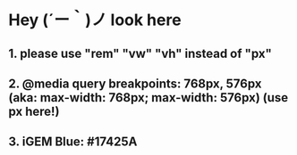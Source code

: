 # Hey (´ー｀)ノ look here
## 1. please use "rem" "vw" "vh" instead of "px"
## 2. @media query breakpoints: 768px, 576px (aka: max-width: 768px; max-width: 576px) (use px here!)
## 3. iGEM Blue: #17425A
